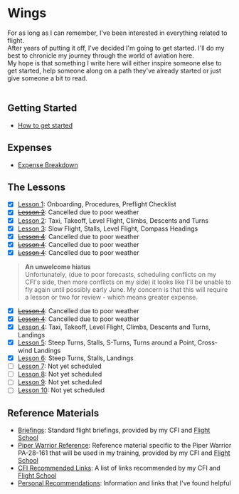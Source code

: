 # Wings
For as long as I can remember, I've been interested in everything related to flight.<br />
After years of putting it off, I've decided I'm going to get started.  I'll do my best to chronicle my journey through the world of aviation here.
<br />
My hope is that something I write here will either inspire someone else to get started, help someone along on a path they've already started or just give someone a bit to read.<br />
<br />

## Getting Started
- [How to get started](./gettingStarted.md)
## Expenses
- [Expense Breakdown](./expenses/expenseBreakdown.md)
## The Lessons
- [X] [Lesson 1](./lessonRecaps/2021-04-05.md): Onboarding, Procedures, Preflight Checklist
- [X] [<del>Lesson 2</del>](./lessonRecaps/2021-04-07.md): Cancelled due to poor weather
- [X] [Lesson 2](./lessonRecaps/2021-04-09.md): Taxi, Takeoff, Level Flight, Climbs, Descents and Turns
- [X] [Lesson 3](./lessonRecaps/2021-04-13.md): Slow Flight, Stalls, Level Flight, Compass Headings
- [X] [<del>Lesson 4</del>](./lessonRecaps/2021-04-14.md): Cancelled due to poor weather
- [X] [<del>Lesson 4</del>](./lessonRecaps/2021-04-20.md): Cancelled due to poor weather
- [X] [<del>Lesson 4</del>](./lessonRecaps/2021-04-21.md): Cancelled due to poor weather

> **An unwelcome hiatus**<br />
Unfortunately, (due to poor forecasts, scheduling conflicts on my CFI's side, then more conflicts on my side) it looks like I'll be unable to fly again until possibly early June. My concern is that this will require a lesson or two for review - which means greater expense.

- [X] [<del>Lesson 4</del>](./lessonRecaps/2021-05-25.md): Cancelled due to poor weather
- [X] [<del>Lesson 4</del>](./lessonRecaps/2021-05-28.md): Cancelled due to poor weather
- [X] [Lesson 4](./lessonRecaps/2021-06-03.md): Taxi, Takeoff, Level Flight, Climbs, Descents and Turns, Landings
- [X] [Lesson 5](./lessonRecaps/2021-06-05.md): Steep Turns, Stalls, S-Turns, Turns around a Point, Cross-wind Landings
- [X] [Lesson 6](./lessonRecaps/2021-06-10.md): Steep Turns, Stalls, Landings
- [ ] [Lesson 7](./lessonRecaps/): Not yet scheduled
- [ ] [Lesson 8](./lessonRecaps/): Not yet scheduled
- [ ] [Lesson 9](./lessonRecaps/): Not yet scheduled
- [ ] [Lesson 10](./lessonRecaps/): Not yet scheduled
## Reference Materials
- [Briefings](./reference/briefings/): Standard flight briefings, provided by my CFI and [Flight School](http://jcfs.net/)
- [Piper Warrior Reference](./reference/piperWarrior/): Reference material specific to the Piper Warrior PA-28-161 that will be used in my training, provided by my CFI and [Flight School](http://jcfs.net/)
- [CFI Recommended Links](./reference/recommendedLinks-JCFS.md): A list of links recommended by my CFI and [Flight School](http://jcfs.net/)
- [Personal Recommendations](./reference/recommendedLinks-Personal.md): Information and links that I've found helpful